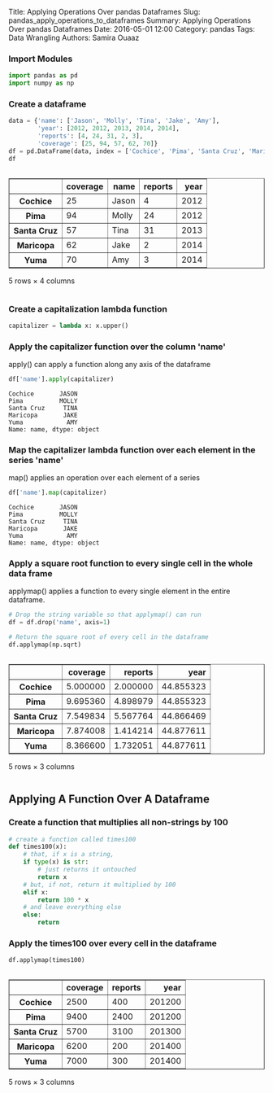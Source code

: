 Title: Applying Operations Over pandas Dataframes
Slug: pandas_apply_operations_to_dataframes
Summary: Applying Operations Over pandas Dataframes
Date: 2016-05-01 12:00
Category:  pandas 
Tags: Data Wrangling
Authors: Samira Ouaaz



### Import Modules


```python
import pandas as pd
import numpy as np
```

### Create a dataframe


```python
data = {'name': ['Jason', 'Molly', 'Tina', 'Jake', 'Amy'], 
        'year': [2012, 2012, 2013, 2014, 2014], 
        'reports': [4, 24, 31, 2, 3],
        'coverage': [25, 94, 57, 62, 70]}
df = pd.DataFrame(data, index = ['Cochice', 'Pima', 'Santa Cruz', 'Maricopa', 'Yuma'])
df
```




<div style="max-height:1000px;max-width:1500px;overflow:auto;">
<table border="1" class="dataframe">
  <thead>
    <tr style="text-align: right;">
      <th></th>
      <th>coverage</th>
      <th>name</th>
      <th>reports</th>
      <th>year</th>
    </tr>
  </thead>
  <tbody>
    <tr>
      <th>Cochice</th>
      <td> 25</td>
      <td> Jason</td>
      <td>  4</td>
      <td> 2012</td>
    </tr>
    <tr>
      <th>Pima</th>
      <td> 94</td>
      <td> Molly</td>
      <td> 24</td>
      <td> 2012</td>
    </tr>
    <tr>
      <th>Santa Cruz</th>
      <td> 57</td>
      <td>  Tina</td>
      <td> 31</td>
      <td> 2013</td>
    </tr>
    <tr>
      <th>Maricopa</th>
      <td> 62</td>
      <td>  Jake</td>
      <td>  2</td>
      <td> 2014</td>
    </tr>
    <tr>
      <th>Yuma</th>
      <td> 70</td>
      <td>   Amy</td>
      <td>  3</td>
      <td> 2014</td>
    </tr>
  </tbody>
</table>
<p>5 rows × 4 columns</p>
</div>



### Create a capitalization lambda function


```python
capitalizer = lambda x: x.upper()
```

### Apply the capitalizer function over the column 'name'

apply() can apply a function along any axis of the dataframe


```python
df['name'].apply(capitalizer)
```




    Cochice       JASON
    Pima          MOLLY
    Santa Cruz     TINA
    Maricopa       JAKE
    Yuma            AMY
    Name: name, dtype: object



### Map the capitalizer lambda function over each element in the series 'name'

map() applies an operation over each element of a series


```python
df['name'].map(capitalizer)
```




    Cochice       JASON
    Pima          MOLLY
    Santa Cruz     TINA
    Maricopa       JAKE
    Yuma            AMY
    Name: name, dtype: object



### Apply a square root function to every single cell in the whole data frame

applymap() applies a function to every single element in the entire dataframe.


```python
# Drop the string variable so that applymap() can run
df = df.drop('name', axis=1)

# Return the square root of every cell in the dataframe
df.applymap(np.sqrt)
```




<div style="max-height:1000px;max-width:1500px;overflow:auto;">
<table border="1" class="dataframe">
  <thead>
    <tr style="text-align: right;">
      <th></th>
      <th>coverage</th>
      <th>reports</th>
      <th>year</th>
    </tr>
  </thead>
  <tbody>
    <tr>
      <th>Cochice</th>
      <td> 5.000000</td>
      <td> 2.000000</td>
      <td> 44.855323</td>
    </tr>
    <tr>
      <th>Pima</th>
      <td> 9.695360</td>
      <td> 4.898979</td>
      <td> 44.855323</td>
    </tr>
    <tr>
      <th>Santa Cruz</th>
      <td> 7.549834</td>
      <td> 5.567764</td>
      <td> 44.866469</td>
    </tr>
    <tr>
      <th>Maricopa</th>
      <td> 7.874008</td>
      <td> 1.414214</td>
      <td> 44.877611</td>
    </tr>
    <tr>
      <th>Yuma</th>
      <td> 8.366600</td>
      <td> 1.732051</td>
      <td> 44.877611</td>
    </tr>
  </tbody>
</table>
<p>5 rows × 3 columns</p>
</div>



## Applying A Function Over A Dataframe

### Create a function that multiplies all non-strings by 100


```python
# create a function called times100
def times100(x):
    # that, if x is a string,
    if type(x) is str:
        # just returns it untouched
        return x
    # but, if not, return it multiplied by 100
    elif x:
        return 100 * x
    # and leave everything else
    else:
        return
```

### Apply the times100 over every cell in the dataframe


```python
df.applymap(times100)
```




<div style="max-height:1000px;max-width:1500px;overflow:auto;">
<table border="1" class="dataframe">
  <thead>
    <tr style="text-align: right;">
      <th></th>
      <th>coverage</th>
      <th>reports</th>
      <th>year</th>
    </tr>
  </thead>
  <tbody>
    <tr>
      <th>Cochice</th>
      <td> 2500</td>
      <td>  400</td>
      <td> 201200</td>
    </tr>
    <tr>
      <th>Pima</th>
      <td> 9400</td>
      <td> 2400</td>
      <td> 201200</td>
    </tr>
    <tr>
      <th>Santa Cruz</th>
      <td> 5700</td>
      <td> 3100</td>
      <td> 201300</td>
    </tr>
    <tr>
      <th>Maricopa</th>
      <td> 6200</td>
      <td>  200</td>
      <td> 201400</td>
    </tr>
    <tr>
      <th>Yuma</th>
      <td> 7000</td>
      <td>  300</td>
      <td> 201400</td>
    </tr>
  </tbody>
</table>
<p>5 rows × 3 columns</p>
</div>


